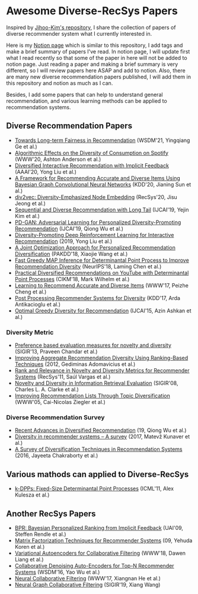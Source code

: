 # Awesome Diverse-RecSys Papers
Inspired by [Jihoo-Kim's repository](https://github.com/jihoo-kim/awesome-RecSys), I share the collection of papers of diverse recommender system what I currently interested in.

Here is my [Notion page](https://www.notion.so/cieske/10497a936fa84b089c721e741e74dddb?v=b2a652d85c3c4d61aed15d3d8a9b8bc2) which is similar to this repository, I add tags and make a brief summary of papers I've read. In notion page, I will update first what I read recently so that some of the paper in here will not be added to notion page. Just reading a paper and making a brief summary is very different, so I will review papers here ASAP and add to notion. Also, there are many new diverse recommendation papers published, I will add them in this repository and notion as much as I can.

Besides, I add some papers that can help to understand general recommendation, and various learning methods can be applied to recommendation systems.

## Diverse Recommendation Papers
* [Towards Long-term Fairness in Recommendation](https://arxiv.org/pdf/2101.03584.pdf) (WSDM'21, Yingqiang Ge et al.)
* [Algorithmic Effects on the Diversity of Consumption on Spotify](http://www.cs.toronto.edu/~ashton/pubs/alg-effects-spotify-www2020.pdf) (WWW'20, Ashton Anderson et al.)
* [Diversified Interactive Recommendation with Implicit Feedback](https://aaai.org/ojs/index.php/AAAI/article/view/5931/5787) (AAAI'20, Yong Liu et al.)
* [A Framework for Recommending Accurate and Diverse Items Using Bayesian Graph Convolutional Neural Networks](https://dl.acm.org/doi/pdf/10.1145/3394486.3403254) (KDD'20, Jianing Sun et al.)
* [div2vec: Diversity-Emphasized Node Embedding](https://arxiv.org/ftp/arxiv/papers/2009/2009.09588.pdf) (RecSys'20, Jisu Jeong et al.)
* [Sequential and Diverse Recommendation with Long Tail](https://www.ijcai.org/Proceedings/2019/0380.pdf) (IJCAI'19, Yejin Kim et al.)
* [PD-GAN: Adversarial Learning for Personalized Diversity-Promoting Recommendation](https://www.ijcai.org/Proceedings/2019/0537.pdf) (IJCAI'19, Qiong Wu et al.)
* [Diversity-Promoting Deep Reinforcement Learning for Interactive Recommendation](https://arxiv.org/pdf/1903.07826.pdf) (2019, Yong Liu et al.)
* [A Joint Optimization Approach for Personalized Recommendation Diversification](http://www.ruizhang.info/publications/PAKDD2018_Personalized%20Recommendation%20Diversification.pdf) (PAKDD'18, Xiaojie Wang et al.)
* [Fast Greedy MAP Inference for Determinantal Point Process to Improve Recommendation Diversity](https://proceedings.neurips.cc/paper/2018/file/dbbf603ff0e99629dda5d75b6f75f966-Paper.pdf) (NeurIPS'18, Laming Chen et al.)
* [Practical Diversified Recommendations on YouTube with Determinantal Point Processes](https://jgillenw.com/cikm2018.pdf) (CIKM'18, Mark Wilhelm et al.)
* [Learning to Recommend Accurate and Diverse Items](http://wangshuaiqiang.net/publications/WWW17.pdf) (WWW'17, Peizhe Cheng et al.)
* [Post Processing Recommender Systems for Diversity](http://www.contrib.andrew.cmu.edu/~ravi/kdd17.pdf) (KDD'17, Arda Antikacioglu et al.)
* [Optimal Greedy Diversity for Recommendation](https://www.ijcai.org/Proceedings/15/Papers/248.pdf) (IJCAI'15, Azin Ashkan et al.)


### Diversity Metric
* [Preference based evaluation measures for novelty and diversity](http://184pc128.csie.ntnu.edu.tw/presentation/14-04-08/Preference%20Based%20Evaluation%20Measures%20for%20Novelty%20and%20Diversity.pdf) (SIGIR'13, Praveen Chandar et al.)
* [Improving Aggregate Recommendation Diversity Using Ranking-Based Techniques](https://citeseerx.ist.psu.edu/viewdoc/download?doi=10.1.1.459.8174&rep=rep1&type=pdf) (2012, Gediminas Adomavicius et al.)
* [Rank and Relevance in Novelty and Diversity Metrics for Recommender Systems](http://ir.ii.uam.es/pubs/recsys11-vargas.pdf) (RecSys'11, Saúl Vargas et al.)
* [Novelty and Diversity in Information Retrieval Evaluation](https://plg.uwaterloo.ca/~gvcormac/novelty.pdf) (SIGIR'08, Charles L. A. Clarke et al.)
* [Improving Recommendation Lists Through Topic Diversification](http://citeseerx.ist.psu.edu/viewdoc/download?doi=10.1.1.62.9683&rep=rep1&type=pdf) (WWW'05, Cai-Nicolas Ziegler et al.)

### Diverse Recommendation Survey
* [Recent Advances in Diversified Recommendation](https://arxiv.org/pdf/1905.06589.pdf) (19, Qiong Wu et al.)
* [Diversity in recommender systems – A survey](https://papers-gamma.link/static/memory/pdfs/153-Kunaver_Diversity_in_Recommender_Systems_2017.pdf) (2017, Matevž Kunaver et al.)
* [A Survey of Diversification Techniques in Recommendation Systems](https://www.researchgate.net/publication/311610832_A_survey_of_diversification_techniques_in_Recommendation_Systems) (2016, Jayeeta Chakraborty et al.)


## Various mathods can applied to Diverse-RecSys
* [k-DPPs: Fixed-Size Determinantal Point Processes](https://icml.cc/2011/papers/611_icmlpaper.pdf) (ICML'11, Alex Kulesza et al.)


## Another RecSys Papers
* [BPR: Bayesian Personalized Ranking from Implicit Feedback](https://arxiv.org/ftp/arxiv/papers/1205/1205.2618.pdf) (UAI'09, Steffen Rendle et al.)
* [Matrix Factorization Techniques for Recommender Systems](https://datajobs.com/data-science-repo/Recommender-Systems-[Netflix].pdf) (09, Yehuda Koren et al.)
* [Variational Autoencoders for Collaborative Filtering](https://arxiv.org/pdf/1802.05814.pdf) (WWW'18, Dawen Liang et al.)
* [Collaborative Denoising Auto-Encoders for Top-N Recommender Systems](https://alicezheng.org/papers/wsdm16-cdae.pdf) (WSDM'16, Yao Wu et al.)
* [Neural Collaborative Filtering](https://arxiv.org/pdf/1708.05031.pdf) (WWW'17, Xiangnan He et al.)
* [Neural Graph Collaborative Filtering](https://arxiv.org/pdf/1905.08108.pdf) (SIGIR'19, Xiang Wang)
